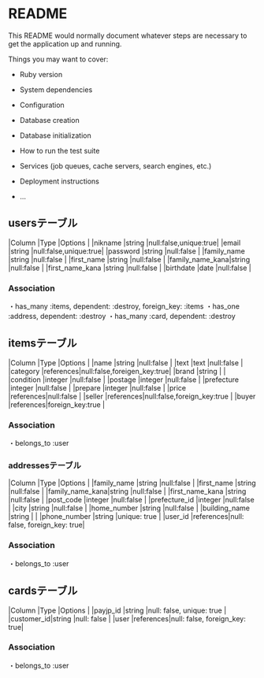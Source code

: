 # README

This README would normally document whatever steps are necessary to get the
application up and running.

Things you may want to cover:

* Ruby version

* System dependencies

* Configuration

* Database creation

* Database initialization

* How to run the test suite

* Services (job queues, cache servers, search engines, etc.)

* Deployment instructions

* ...

## usersテーブル

|Column          |Type     |Options               |
|nikname         |string   |null:false,unique:true|
|email           |string   |null:false,unique:true|
|password        |string   |null:false            |
|family_name     |string   |null:false            |
|first_name      |string   |null:false            |
|family_name_kana|string   |null:false            |
|first_name_kana |string   |null:false            |
|birthdate       |date     |null:false            |

### Association
・has_many :items, dependent: :destroy, foreign_key: :items
・has_one :address, dependent: :destroy
・has_many :card, dependent: :destroy

## itemsテーブル

|Column       |Type      |Options                     |
|name         |string    |null:false                  |
|text         |text      |null:false                  |
|category     |references|null:false,foreigen_key:true|
|brand        |string    |                            |
|condition    |integer   |null:false                  |
|postage      |integer   |null:false                  |
|prefecture   |integer   |null:false                  |
|prepare      |integer   |null:false                  |
|price        |references|null:false                  |
|seller       |references|null:false,foreign_key:true |
|buyer        |references|foreign_key:true            |


### Association
・belongs_to :user


### addressesテーブル

|Column                     |Type      |Options            |
|family_name     |string    |null:false                    |
|first_name      |string    |null:false                    |
|family_name_kana|string    |null:false                    |
|first_name_kana |string    |null:false                    |
|post_code       |integer   |null:false                    |
|prefecture_id   |integer   |null:false                    |
|city            |string    |null:false                    |
|home_number     |string    |null:false                    |
|building_name   |string    |                              |
|phone_number    |string    |unique: true                  |
|user_id         |references|null: false, foreign_key: true|


### Association
・belongs_to :user

## cardsテーブル

|Column     |Type      |Options                       |
|payjp_id   |string    |null: false, unique: true     |
|customer_id|string    |null: false                   |
|user       |references|null: false, foreign_key: true|


### Association
・belongs_to :user
